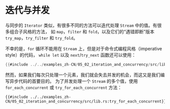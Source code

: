 # 迭代与并发

与同步的 `Iterator` 类似，有很多不同的方法可以迭代处理 `Stream` 中的值。有很多组合子风格的方法，
如 `map`，`filter` 和 `fold`，以及它们的“遇错即断”版本 `try_map`，`try_filter` 和 `try_fold`。

不幸的是，`for` 循环不能用在 `Stream` 上，但是对于命令式编程风格（imperative style）的代码，
`while let` 以及 `next`/`try_next` 函数还可以使用：

```rust
{{#include ../../examples_zh-CN/05_02_iteration_and_concurrency/src/lib.rs:nexts}}
```

然而，如果我们每次只处理一个元素，我们就会失去并发的机会，而这又是我们编写异步代码的首要目的。
为了并发处理一个 `Stream` 的多个值，使用 `for_each_concurrent` 或 `try_for_each_concurrent` 方法：

```rust,no_run
{{#include ../../examples_zh-CN/05_02_iteration_and_concurrency/src/lib.rs:try_for_each_concurrent}}
```
